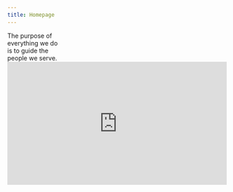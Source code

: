 ```yaml
---
title: Homepage
---
```


<title-block>
The purpose of<br>
everything we do<br>
<span>is to guide the<br>
people we serve.</span>
</title-block>

<grid background="black-white">
<column lg="16">

<iframe title="IBM Design sizzle video" src="https://player.vimeo.com/video/304672438?muted=1&autoplay=1&loop=1?title=0&byline=0&portrait=0?color=ff0000" width="500" height="281" frameborder="0" webkitallowfullscreen mozallowfullscreen allowfullscreen />

<!--<iframe title="IBM Design sizzle video" src="https://player.vimeo.com/video/293453905?muted=1&autoplay=1&loop=1?title=0&byline=0&portrait=0?color=ff0000" width="500" height="281" frameborder="0" webkitallowfullscreen mozallowfullscreen allowfullscreen />-->

</column>
</grid>

<grid background="gray-10">
<column lg="8" md="5">

<p size="xl">When we blend human-centered design
with time-tested business acumen, the results speak for themselves.</p>

<icon name="PlexArrowDown"></icon>

</column>
</grid>

<grid background="gray-10">
<column lg="16">

<hr>

</column>
<column lg="4">

### Featured Outcomes

</column>

<column lg="4" md="4">

<tile
    href="/impact/quantum"
    caption="impact/quantum"
    title="Gallery: Quantum Computing">
<img src="images/Image_1.png" alt="A laptop showing security analytics"/>
</tile>

</column>
<column lg="4" md="4">

<tile
    href="https://www.youtube.com/watch?v=yrI8S1906Ug"
    caption="Youtube"
    title="Video: Building a Security Operations Center on wheels">
<img src="images/Image_2.png" alt="Various letters and characters in the Plex typeface"/>
</tile>

</column>
<column lg="4" md="4" offset_lg="0"  offset_md="4">

<tile
    href="https://qz.com/1124664/ibm-plex-with-its-first-ever-custom-corporate-font-ibm-is-freeing-itself-from-the-tyranny-of-helvetica/"
    caption="Quartz"
    title="The business case for an open-source font">
<img src="images/Image_3.png" alt="Various letters and characters in the Plex typeface"/>
</tile>

</column>
<column lg="4" offset_lg="12" text_align="right">

[View more](/impact)

</column>

</grid>
